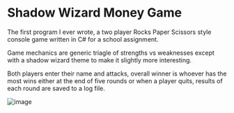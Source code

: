 # Shadow Wizard Money Game
The first program I ever wrote, a two player Rocks Paper Scissors style console game written in C# for a school assignment.

Game mechanics are generic triagle of strengths vs weaknesses except with a shadow wizard theme to make it slightly more interesting. 

Both players enter their name and attacks, overall winner is whoever has the most wins either at the end of five rounds or when a player quits, results of each round are saved to a log file.

![image](https://github.com/user-attachments/assets/df22172e-9161-4fce-9318-350e18c6cd25)

